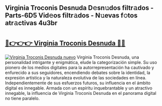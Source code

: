 ## Virginia Troconis Desnuda D𝚎sn𝚞dos filtr𝚊dos - Parts-6D5 Vid𝚎os filtr𝚊dos - N𝚞evas f𝚘tos atr𝚊ctivas 4u3br

# <h2><a href="http://mbbhab.tromn.icu/?c=Virginia+Troconis+Desnuda">🔗👉👉👉 Virginia Troconis Desnuda 🔗🔗</a></h2>

[![Virginia Troconis Desnuda nuevo](https://i.imgur.com/pEAQMta.gif)](http://mbbhab.tromn.icu/?c=Virginia+Troconis+Desnuda)
Virginia Troconis Desnuda, una personalidad intrigante y enigmática, elude la categorización simple. Su uso pionero de los medios digitales para la autorrepresentación ha cautivado y enfurecido a sus seguidores, encendiendo debates sobre la identidad, la expresión artística y la naturaleza evolutiva de las sociedades en línea. Independientemente de sus esfuerzos futuros, su influencia en el ámbito digital es innegable. Armada con un espíritu inquebrantable y un atractivo innegable, la influencia de Virginia Troconis Desnuda en el panorama digital no tiene paralelo.
